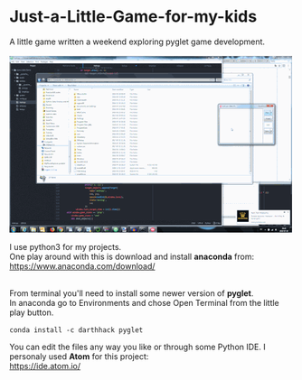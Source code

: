 # Just-a-Little-Game-for-my-kids
A little game written a weekend exploring pyglet game development.<br><br>
![screencap](screen_cap.gif)

I use python3 for my projects.<br>
One play around with this is download and install **anaconda** from:<br>
https://www.anaconda.com/download/
<br><br>

From terminal you'll need to install some newer version of **pyglet**.<br>
In anaconda go to Environments and chose Open Terminal from the little play button.
<br>
```
conda install -c darthhack pyglet
```
You can edit the files any way you like or through some Python IDE.
I personaly used **Atom** for this project:<br>
https://ide.atom.io/


